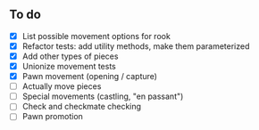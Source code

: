 ## To do

- [x] List possible movement options for rook
- [x] Refactor tests: add utility methods, make them parameterized
- [x] Add other types of pieces
- [x] Unionize movement tests
- [x] Pawn movement (opening / capture)
- [ ] Actually move pieces
- [ ] Special movements (castling, "en passant")
- [ ] Check and checkmate checking
- [ ] Pawn promotion
